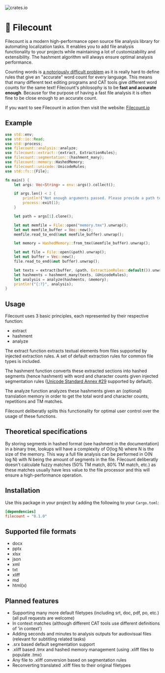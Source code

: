 ![crates.io](https://img.shields.io/crates/v/filecount.svg)

# 🧛 Filecount
Filecount is a modern high-performance open source file analysis library for automating localization tasks. It enables you to add file analysis functionality to your projects while maintaining a lot of customizability and extensibility. The hashment algorithm will always ensure optimal analysis performance.

Counting words is [a notoriously difficult problem](https://thehappybeavers.com/blog/why-word-count-differ-programs/) as it is really hard to define rules that give an "accurate" word count for every language. This means that many different text editing programs and CAT tools give different word counts for the same text! Filecount's philosophy is to be **fast and accurate enough**. Because for the purpose of having a fast file analysis it is often fine to be close enough to an accurate count.

If you want to see Filecount in action then visit the website: [Filecount.io](https://filecount.io/)

## Example
```rust
use std::env;
use std::io::Read;
use std::process;
use filecount::analysis::analyze;
use filecount::extract::{extract, ExtractionRules};
use filecount::segmentation::{hashment_many};
use filecount::memory::HashedMemory;
use filecount::unicode::UnicodeRules;
use std::fs::{File};

fn main() {
    let args: Vec<String> = env::args().collect();

    if args.len() < 2 {
        println!("Not enough arguments passed. Please provide a path to a file or folder");
        process::exit(1);
    }

    let path = args[1].clone();

    let mut memfile = File::open("memory.tmx").unwrap();
    let mut memfile_buffer = Vec::new();
    memfile.read_to_end(&mut memfile_buffer).unwrap();  

    let memory = HashedMemory::from_tmx(&memfile_buffer).unwrap();

    let mut file = File::open(&path).unwrap();
    let mut buffer = Vec::new();
    file.read_to_end(&mut buffer).unwrap();  

    let texts = extract(buffer, &path, ExtractionRules::default()).unwrap();
    let hashments = hashment_many(texts, &UnicodeRules);
    let analysis = analyze(hashments, &memory);
    println!("{:?}", analysis);       
}
```

## Usage
Filecount uses 3 basic principles, each represented by their respective function:
- extract
- hashment
- analyze

The extract function extracts textual elements from files supported by injected extraction rules. A set of default extraction rules for common file types is included.

The hashment function converts these extracted sections into hashed segments (hence hashment) with word and character counts given injected segmentation rules ([Unicode Standard Annex #29](http://www.unicode.org/reports/tr29/) supported by default).

The analyze function analyzes these hashments given an (optional) translation memory in order to get the total word and character counts, repetitions and TM matches.

Filecount deliberatly splits this functionality for optimal user control over the usage of these functions.

## Theoretical specifications
By storing segments in hashed format (see hashment in the documentation) in a binary tree, lookups will have a complexity of O(log N) where N is the size of the memory. This way a full file analysis can be performed in O(N log N) with N being the amount of segments in the file. Filecount deliberatly doesn't calculate fuzzy matches (50% TM match, 80% TM match, etc.) as these matches usually have less value to the file processor and this will ensure a high-performance operation. 

## Installation
Use this package in your project by adding the following
to your `Cargo.toml`:

```toml
[dependencies]
filecount = "0.1.0"
```

## Supported file formats
- docx
- pptx
- xlsx
- json
- xml
- txt
- xliff
- md
- html(x)

## Planned features
- Supporting many more default filetypes (including srt, doc, pdf, po, etc.) (all pull requests are welcome)
- In context matches (although different CAT tools use different definitions of 'in context')
- Adding seconds and minutes to analysis outputs for audiovisual files (relevant for subtitling related tasks)
- .srx based default segmentation support
- .xliff based .tmx and hashed memory management (using .xliff files to populate .tmx)
- Any file to .xliff conversion based on segmentation rules
- Reconverting translated .xliff files to their original filetypes